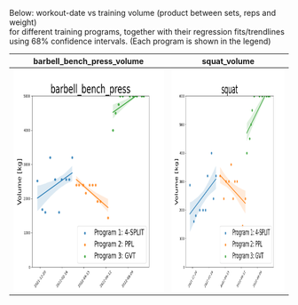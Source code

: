 Below: workout-date vs training volume (product between sets, reps and weight)<br>
for different training programs, together with their regression fits/trendlines<br>
using 68% confidence intervals. (Each program is shown in the legend)

| barbell_bench_press_volume                                                              | squat_volume                                                              |
| --------------------------------------------------------------------------------------- | ------------------------------------------------------------------------- |
| <img src="../../../img/real_fitted_data_barbell_bench_press_gvt.png" width="400" height="400" /> | <img src="../../../img/real_fitted_data_squat_gvt.png" width="400" height="400" /> |